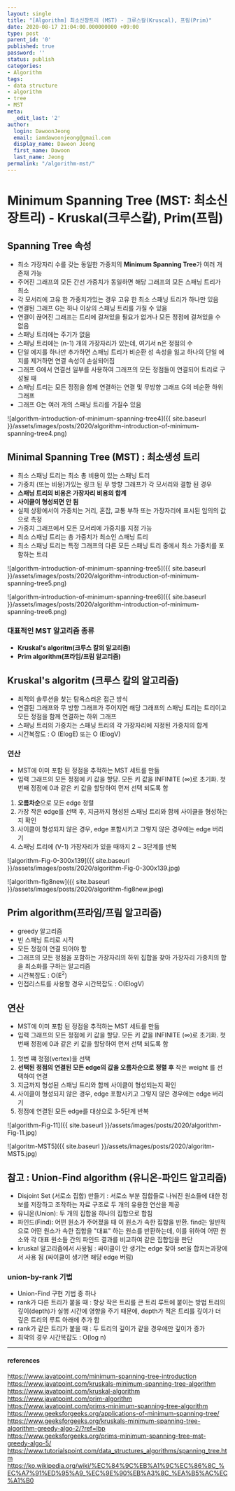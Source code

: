 ```yaml
---
layout: single
title: "[Algorithm] 최소신장트리 (MST) - 크루스칼(Kruscal), 프림(Prim)"
date: 2020-08-17 21:04:00.000000000 +09:00
type: post
parent_id: '0'
published: true
password: ''
status: publish
categories:
- Algorithm
tags:
- data structure
- algorithm
- tree
- MST
meta:
  _edit_last: '2'
author:
  login: DawoonJeong
  email: iamdawoonjeong@gmail.com
  display_name: Dawoon Jeong
  first_name: Dawoon
  last_name: Jeong
permalink: "/algorithm-mst/"
---
```

# Minimum Spanning Tree (MST: 최소신장트리) - Kruskal(크루스칼), Prim(프림)

## Spanning Tree 속성
- 최소 가장자리 수를 갖는 동일한 가중치의 **Minimum Spanning Tree**가 여러 개 존재 가능
- 주어진 그래프의 모든 간선 가중치가 동일하면 해당 그래프의 모든 스패닝 트리가 최소
- 각 모서리에 고유 한 가중치가있는 경우 고유 한 최소 스패닝 트리가 하나만 있음
- 연결된 그래프 G는 하나 이상의 스패닝 트리를 가질 수 있음
- 연결이 끊어진 그래프는 트리에 걸쳐있을 필요가 없거나 모든 정점에 걸쳐있을 수 없음
- 스패닝 트리에는 주기가 없음
- 스패닝 트리에는 (n-1) 개의 가장자리가 있는데,  여기서 n은 정점의 수
- 단일 에지를 하나만 추가하면 스패닝 트리가 비순환 성 속성을 잃고 하나의 단일 에지를 제거하면 연결 속성이 손실되어짐
- 그래프 G에서 연결선 일부를 사용하여 그래프의 모든 정점들이 연결되어 트리로 구성될 때
- 스패닝 트리는 모든 정점을 함께 연결하는 연결 및 무방향 그래프 G의 비순환 하위 그래프
- 그래프 G는 여러 개의 스패닝 트리를 가질수 있음

![algorithm-introduction-of-minimum-spanning-tree4]({{ site.baseurl }}/assets/images/posts/2020/algorithm-introduction-of-minimum-spanning-tree4.png)


## Minimal Spanning Tree (MST) : 최소생성 트리
- 최소 스패닝 트리는 최소 총 비용이 있는 스패닝 트리
- 가중치 (또는 비용)가있는 링크 된 무 방향 그래프가 각 모서리와 결합 된 경우
- **스패닝 트리의 비용은 가장자리 비용의 합계**
- **사이클이 형성되면 안 됨**
- 실제 상황에서이 가중치는 거리, 혼잡, 교통 부하 또는 가장자리에 표시된 임의의 값으로 측정
- 가중치 그래프에서 모든 모서리에 가중치를 지정 가능  
- 최소 스패닝 트리는 총 가중치가 최소인 스패닝 트리
- 최소 스패닝 트리는 특정 그래프의 다른 모든 스패닝 트리 중에서 최소 가중치를 포함하는 트리


![algorithm-introduction-of-minimum-spanning-tree5]({{ site.baseurl }}/assets/images/posts/2020/algorithm-introduction-of-minimum-spanning-tree5.png)


![algorithm-introduction-of-minimum-spanning-tree6]({{ site.baseurl }}/assets/images/posts/2020/algorithm-introduction-of-minimum-spanning-tree6.png)


### 대표적인 MST 알고리즘 종류
- **Kruskal's algoritm(크루스 칼의 알고리즘)**
- **Prim algorithm(프라임/프림 알고리즘)**


## **Kruskal's algoritm (크루스 칼의 알고리즘)**
- 최적의 솔루션을 찾는 탐욕스러운 접근 방식
- 연결된 그래프와 무 방향 그래프가 주어지면 해당 그래프의 스패닝 트리는 트리이고 모든 정점을 함께 연결하는 하위 그래프
- 스패닝 트리의 가중치는 스패닝 트리의 각 가장자리에 지정된 가중치의 합계
- 시간복잡도 : O (ElogE) 또는 O (ElogV)

### 연산
- MST에 이미 포함 된 정점을 추적하는 MST 세트를 만듦
- 입력 그래프의 모든 정점에 키 값을 할당. 모든 키 값을 INFINITE (∞)로 초기화. 첫 번째 정점에 0과 같은 키 값을 할당하여 먼저 선택 되도록 함


1. **오름차순**으로 모든 edge 정렬
2. 가장 작은 edge를 선택 후, 지금까지 형성된 스패닝 트리와 함께 사이클을 형성하는지 확인
3. 사이클이 형성되지 않은 경우, edge 포함시키고 그렇지 않은 경우에는 edge 버리기
3. 스패닝 트리에 (V-1) 가장자리가 있을 때까지 2 ~ 3단계를 반복


![algorithm-Fig-0-300x139]({{ site.baseurl }}/assets/images/posts/2020/algorithm-Fig-0-300x139.jpg)


![algorithm-fig8new]({{ site.baseurl }}/assets/images/posts/2020/algorithm-fig8new.jpeg)


## **Prim algorithm(프라임/프림 알고리즘)**
- greedy 알고리즘
- 빈 스패닝 트리로 시작
- 모든 정점이 연결 되어야 함
- 그래프의 모든 정점을 포함하는 가장자리의 하위 집합을 찾아 가장자리 가중치의 합을 최소화를 구하는 알고리즘
- 시간복잡도 : O(E<sup>2</sup>)
- 인접리스트를 사용할 경우 시간복잡도 : O(ElogV)

## 연산
- MST에 이미 포함 된 정점을 추적하는 MST 세트를 만듦
- 입력 그래프의 모든 정점에 키 값을 할당. 모든 키 값을 INFINITE (∞)로 초기화. 첫 번째 정점에 0과 같은 키 값을 할당하여 먼저 선택 되도록 함


1. 첫번 쨰 정점(vertex)을 선택
2. **선택된 정점의 연결된 모든 edge의 값을 오름차순으로 정렬 후** 작은 weight 를 선택하여 연결
2. 지금까지 형성된 스패닝 트리와 함께 사이클이 형성되는지 확인
3. 사이클이 형성되지 않은 경우, edge 포함시키고 그렇지 않은 경우에는 edge 버리기
5. 정점에 연결된 모든 edge를 대상으로 3-5단계 반복


![algorithm-Fig-11]({{ site.baseurl }}/assets/images/posts/2020/algorithm-Fig-11.jpg)


![algoritm-MST5]({{ site.baseurl }}/assets/images/posts/2020/algoritm-MST5.jpg)


## 참고 : Union-Find algorithm (유니온-파인드 알고리즘)
- Disjoint Set (서로소 집합) 만들기  : 서로소 부분 집합들로 나눠진 원소들에 대한 정보를 저장하고 조작하는 자료 구조로 두 개의 유용한 연산을 제공
- 유니온(Union): 두 개의 집합을 하나의 집합으로 합침
- 파인드(Find): 어떤 원소가 주어졌을 때 이 원소가 속한 집합을 반환. find는 일반적으로 어떤 원소가 속한 집합을 "대표" 하는 원소를 반환하는데, 이를 위하여 어떤 원소와 각 대표 원소들 간의 파인드 결과를 비교하여 같은 집합임을 판단
- kruskal 알고리즘에서 사용됨 : 싸이클이 안 생기는 edge 찾아 set을 합치는과장에서 사용 됨 (싸이클이 생기면 해당 edge 버림)

### union-by-rank 기법
- Union-Find 구현 기법 중 하나  
- rank가 다른 트리가 붙을 때 : 항상 작은 트리를 큰 트리 루트에 붙이는 방법 트리의 깊이(depth)가 실행 시간에 영향을 주기 때문에, depth가 적은 트리를 깊이가 더 깊은 트리의 루트 아래에 추가 함
- rank가 같은 트리가 붙을 때 : 두 트리의 깊이가 같을 경우에만 깊이가 증가  
- 최악의 경우 시간복잡도 : O(log n)

---

#### references
<https://www.javatpoint.com/minimum-spanning-tree-introduction>  
<https://www.javatpoint.com/kruskals-minimum-spanning-tree-algorithm>  
<https://www.javatpoint.com/kruskal-algorithm>  
<https://www.javatpoint.com/prim-algorithm>  
<https://www.javatpoint.com/prims-minimum-spanning-tree-algorithm>  
<https://www.geeksforgeeks.org/applications-of-minimum-spanning-tree/>  
<https://www.geeksforgeeks.org/kruskals-minimum-spanning-tree-algorithm-greedy-algo-2/?ref=lbp>  
<https://www.geeksforgeeks.org/prims-minimum-spanning-tree-mst-greedy-algo-5/>  
<https://www.tutorialspoint.com/data_structures_algorithms/spanning_tree.htm>   
<https://ko.wikipedia.org/wiki/%EC%84%9C%EB%A1%9C%EC%86%8C_%EC%A7%91%ED%95%A9_%EC%9E%90%EB%A3%8C_%EA%B5%AC%EC%A1%B0>

